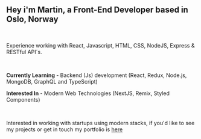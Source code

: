 ## Hey i'm Martin, a Front-End Developer based in Oslo, Norway

<br />

Experience working with React, Javascript, HTML, CSS, NodeJS, Express & RESTful API´s.

<br />

**Currently Learning** - Backend (Js) development (React, Redux, Node.js, MongoDB, GraphQL and TypeScript)

**Interested In** - Modern Web Technologies (NextJS, Remix, Styled Components)

<br />

Interested in working with startups using modern stacks, if you'd like to see my projects or get in touch my portfolio is [here](https://martin-developer.netlify.app/)
<!---
martinlrmr/martinlrmr is a ✨ special ✨ repository because its `README.md` (this file) appears on your GitHub profile.
You can click the Preview link to take a look at your changes.
--->
